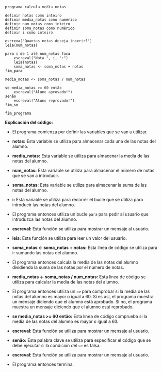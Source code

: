 ```portuguol
programa calcula_media_notas

definir notas como inteiro
definir media_notas como numérico
definir num_notas como inteiro
definir soma_notas como numérico
definir i como inteiro

escreva("Quantas notas deseja inserir?")
leia(num_notas)

para i de 1 até num_notas faca
    escreval("Nota ", i, ":")
    leia(notas)
    soma_notas <- soma_notas + notas
fim_para

media_notas <- soma_notas / num_notas

se media_notas >= 60 então
    escreval("Aluno aprovado!")
senão
    escreval("Aluno reprovado!")
fim_se

fim_programa
```

**Explicación del código:**

* El programa comienza por definir las variables que se van a utilizar.

* **notas:** Esta variable se utiliza para almacenar cada una de las notas del alumno.

* **media_notas:** Esta variable se utiliza para almacenar la media de las notas del alumno.

* **num_notas:** Esta variable se utiliza para almacenar el número de notas que se van a introducir.

* **soma_notas:** Esta variable se utiliza para almacenar la suma de las notas del alumno.

* **i:** Esta variable se utiliza para recorrer el bucle que se utiliza para introducir las notas del alumno.

* El programa entonces utiliza un bucle `para` para pedir al usuario que introduzca las notas del alumno.

* **escreval:** Esta función se utiliza para mostrar un mensaje al usuario.

* **leia:** Esta función se utiliza para leer un valor del usuario.

* **soma_notas <- soma_notas + notas:** Esta línea de código se utiliza para ir sumando las notas del alumno.

* El programa entonces calcula la media de las notas del alumno dividiendo la suma de las notas por el número de notas.

* **media_notas <- soma_notas / num_notas:** Esta línea de código se utiliza para calcular la media de las notas del alumno.

* El programa entonces utiliza un `se` para comprobar si la media de las notas del alumno es mayor o igual a 60. Si es así, el programa muestra un mensaje diciendo que el alumno está aprobado. Si no, el programa muestra un mensaje diciendo que el alumno está reprobado.

* **se media_notas >= 60 então:** Esta línea de código comprueba si la media de las notas del alumno es mayor o igual a 60.

* **escreval:** Esta función se utiliza para mostrar un mensaje al usuario.

* **senão:** Esta palabra clave se utiliza para especificar el código que se debe ejecutar si la condición del `se` es falsa.

* **escreval:** Esta función se utiliza para mostrar un mensaje al usuario.

* El programa entonces termina.